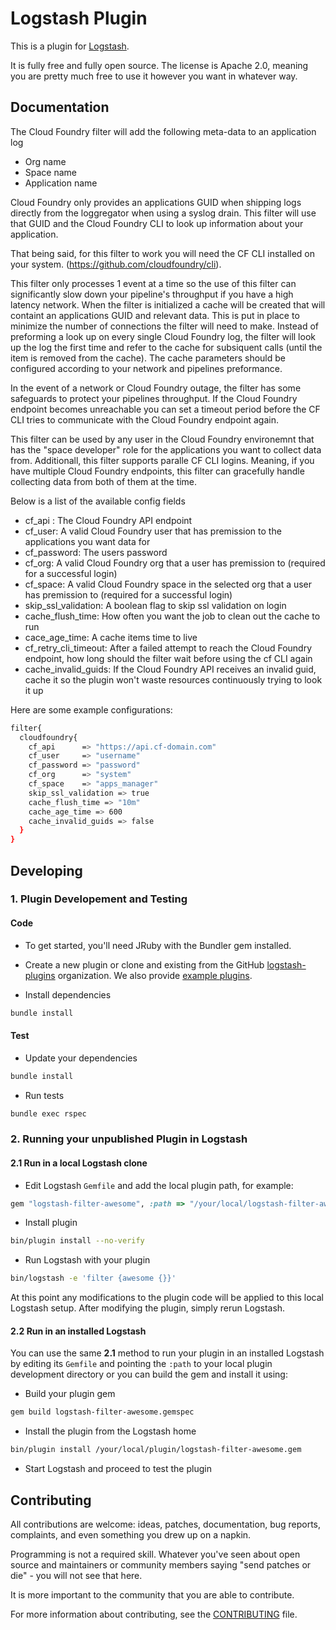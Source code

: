 # Logstash Plugin

This is a plugin for [Logstash](https://github.com/elasticsearch/logstash).

It is fully free and fully open source. The license is Apache 2.0, meaning you are pretty much free to use it however you want in whatever way.

## Documentation

The Cloud Foundry filter will add the following meta-data to an application log
- Org name
- Space name
- Application name

Cloud Foundry only provides an applications GUID when shipping logs directly from the loggregator when using a syslog drain. This filter will use that GUID and the Cloud Foundry CLI to look up information about your application. 

That being said, for this filter to work you will need the CF CLI installed on your system. (https://github.com/cloudfoundry/cli).

This filter only processes 1 event at a time so the use of this filter can significantly slow down your pipeline's throughput if you have a high latency network. When the filter is initialized a cache will be created that will containt an applications GUID and relevant data. This is put in place to minimize the number of connections the filter will need to make. Instead of preforming a look up on every single Cloud Foundry log, the filter will look up the log the first time and refer to the cache for subsiquent calls (until the item is removed from the cache). The cache parameters should be configured according to your network and pipelines preformance. 

In the event of a network or Cloud Foundry outage, the filter has some safeguards to protect your pipelines throughput. If the Cloud Foundry endpoint becomes unreachable you can set a timeout period before the CF CLI tries to communicate with the Cloud Foundry endpoint again. 

This filter can be used by any user in the Cloud Foundry environemnt that has the "space developer" role for the applications you want to collect data from. Additionall, this filter supports paralle CF CLI logins. Meaning, if you have multiple Cloud Foundry endpoints, this filter can gracefully handle collecting data from both of them at the time. 

Below is a list of the available config fields
- cf_api : The Cloud Foundry API endpoint
- cf_user: A valid Cloud Foundry user that has premission to the applications you want data for
- cf_password: The users password
- cf_org: A valid Cloud Foundry org that a user has premission to (required for a successful login)
- cf_space: A valid Cloud Foundry space in the selected org that a user has premission to (required for a successful login)
- skip_ssl_validation: A boolean flag to skip ssl validation on login
- cache_flush_time: How often you want the job to clean out the cache to run
- cace_age_time: A cache items time to live
- cf_retry_cli_timeout: After a failed attempt to reach the Cloud Foundry endpoint, how long should the filter wait before using the cf   CLI again
- cache_invalid_guids: If the Cloud Foundry API receives an invalid guid, cache it so the plugin won't waste resources continuously      trying to look it up
 
Here are some example configurations:
```sh
filter{
  cloudfoundry{
    cf_api      => "https://api.cf-domain.com"
    cf_user     => "username"
    cf_password => "password"
    cf_org      => "system"
    cf_space    => "apps_manager"
    skip_ssl_validation => true
    cache_flush_time => "10m"
    cache_age_time => 600
    cache_invalid_guids => false
  }
}
```
## Developing

### 1. Plugin Developement and Testing

#### Code
- To get started, you'll need JRuby with the Bundler gem installed.

- Create a new plugin or clone and existing from the GitHub [logstash-plugins](https://github.com/logstash-plugins) organization. We also provide [example plugins](https://github.com/logstash-plugins?query=example).

- Install dependencies
```sh
bundle install
```

#### Test

- Update your dependencies

```sh
bundle install
```

- Run tests

```sh
bundle exec rspec
```

### 2. Running your unpublished Plugin in Logstash

#### 2.1 Run in a local Logstash clone

- Edit Logstash `Gemfile` and add the local plugin path, for example:
```ruby
gem "logstash-filter-awesome", :path => "/your/local/logstash-filter-awesome"
```
- Install plugin
```sh
bin/plugin install --no-verify
```
- Run Logstash with your plugin
```sh
bin/logstash -e 'filter {awesome {}}'
```
At this point any modifications to the plugin code will be applied to this local Logstash setup. After modifying the plugin, simply rerun Logstash.

#### 2.2 Run in an installed Logstash

You can use the same **2.1** method to run your plugin in an installed Logstash by editing its `Gemfile` and pointing the `:path` to your local plugin development directory or you can build the gem and install it using:

- Build your plugin gem
```sh
gem build logstash-filter-awesome.gemspec
```
- Install the plugin from the Logstash home
```sh
bin/plugin install /your/local/plugin/logstash-filter-awesome.gem
```
- Start Logstash and proceed to test the plugin

## Contributing

All contributions are welcome: ideas, patches, documentation, bug reports, complaints, and even something you drew up on a napkin.

Programming is not a required skill. Whatever you've seen about open source and maintainers or community members  saying "send patches or die" - you will not see that here.

It is more important to the community that you are able to contribute.

For more information about contributing, see the [CONTRIBUTING](https://github.com/elasticsearch/logstash/blob/master/CONTRIBUTING.md) file.
